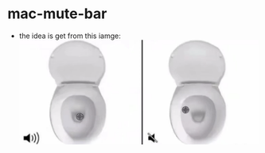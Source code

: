 # mac-mute-bar

+ the idea is get from this iamge:
![alt text](https://github.com/suzoosuagr/mac-mute-bar/blob/master/mmexport1525665833565.jpg "idea come from")


